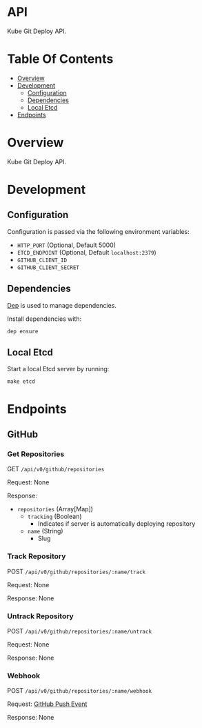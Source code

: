 # API
Kube Git Deploy API.

# Table Of Contents
- [Overview](#overview)
- [Development](#development)
	- [Configuration](#configuration)
	- [Dependencies](#dependencies)
	- [Local Etcd](#local-etcd)
- [Endpoints](#endpoints)

# Overview
Kube Git Deploy API.  

# Development
## Configuration
Configuration is passed via the following environment variables:  

- `HTTP_PORT` (Optional, Default 5000)
- `ETCD_ENDPOINT` (Optional, Default `localhost:2379`)
- `GITHUB_CLIENT_ID`
- `GITHUB_CLIENT_SECRET`

## Dependencies
[Dep](https://github.com/golang/dep) is used to manage dependencies.

Install dependencies with:

```
dep ensure
```

## Local Etcd
Start a local Etcd server by running:

```
make etcd
```

# Endpoints
## GitHub
### Get Repositories
GET `/api/v0/github/repositories`  

Request: None

Response:

- `repositories` (Array[Map])
	- `tracking` (Boolean)
		- Indicates if server is automatically deploying repository
	- `name` (String)
		- Slug

### Track Repository
POST `/api/v0/github/repositories/:name/track`  

Request: None

Response: None

### Untrack Repository
POST `/api/v0/github/repositories/:name/untrack`  

Request: None

Response: None

### Webhook
POST `/api/v0/github/repositories/:name/webhook`  

Request: [GitHub Push Event](https://developer.github.com/v3/activity/events/types/#pushevent)

Response: None
